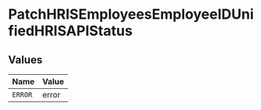 # PatchHRISEmployeesEmployeeIDUnifiedHRISAPIStatus


## Values

| Name    | Value   |
| ------- | ------- |
| `ERROR` | error   |